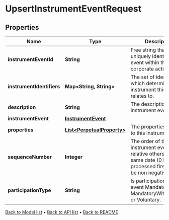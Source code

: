 

# UpsertInstrumentEventRequest


## Properties

| Name | Type | Description | Notes |
|------------ | ------------- | ------------- | -------------|
|**instrumentEventId** | **String** | Free string that uniquely identifies the event within the corporate action source |  |
|**instrumentIdentifiers** | **Map&lt;String, String&gt;** | The set of identifiers which determine the instrument this event relates to. |  |
|**description** | **String** | The description of the instrument event. |  [optional] |
|**instrumentEvent** | [**InstrumentEvent**](InstrumentEvent.md) |  |  |
|**properties** | [**List&lt;PerpetualProperty&gt;**](PerpetualProperty.md) | The properties attached to this instrument event. |  [optional] |
|**sequenceNumber** | **Integer** | The order of the instrument event relative others on the same date (0 being processed first). Must be non negative. |  [optional] |
|**participationType** | **String** | Is participation in this event Mandatory, MandatoryWithChoices, or Voluntary. |  [optional] |



[Back to Model list](../README.md#documentation-for-models) &#8226; [Back to API list](../README.md#documentation-for-api-endpoints) &#8226; [Back to README](../README.md)


